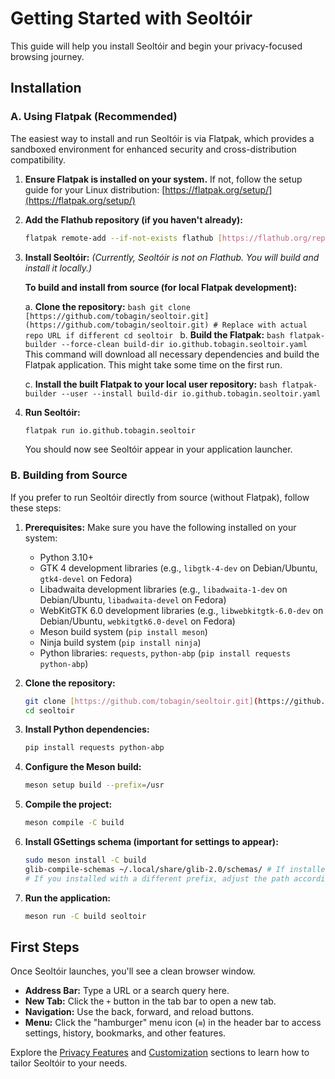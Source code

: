 # Getting Started with Seoltóir

This guide will help you install Seoltóir and begin your privacy-focused browsing journey.

## Installation

### A. Using Flatpak (Recommended)

The easiest way to install and run Seoltóir is via Flatpak, which provides a sandboxed environment for enhanced security and cross-distribution compatibility.

1.  **Ensure Flatpak is installed on your system.** If not, follow the setup guide for your Linux distribution: [https://flatpak.org/setup/](https://flatpak.org/setup/)

2.  **Add the Flathub repository (if you haven't already):**
    ```bash
    flatpak remote-add --if-not-exists flathub [https://flathub.org/repo/flathub.flatpakrepo](https://flathub.org/repo/flathub.flatpakrepo)
    ```

3.  **Install Seoltóir:**
    *(Currently, Seoltóir is not on Flathub. You will build and install it locally.)*

    **To build and install from source (for local Flatpak development):**

    a.  **Clone the repository:**
        ```bash
        git clone [https://github.com/tobagin/seoltoir.git](https://github.com/tobagin/seoltoir.git) # Replace with actual repo URL if different
        cd seoltoir
        ```
    b.  **Build the Flatpak:**
        ```bash
        flatpak-builder --force-clean build-dir io.github.tobagin.seoltoir.yaml
        ```
        This command will download all necessary dependencies and build the Flatpak application. This might take some time on the first run.

    c.  **Install the built Flatpak to your local user repository:**
        ```bash
        flatpak-builder --user --install build-dir io.github.tobagin.seoltoir.yaml
        ```

4.  **Run Seoltóir:**
    ```bash
    flatpak run io.github.tobagin.seoltoir
    ```
    You should now see Seoltóir appear in your application launcher.

### B. Building from Source

If you prefer to run Seoltóir directly from source (without Flatpak), follow these steps:

1.  **Prerequisites:**
    Make sure you have the following installed on your system:
    * Python 3.10+
    * GTK 4 development libraries (e.g., `libgtk-4-dev` on Debian/Ubuntu, `gtk4-devel` on Fedora)
    * Libadwaita development libraries (e.g., `libadwaita-1-dev` on Debian/Ubuntu, `libadwaita-devel` on Fedora)
    * WebKitGTK 6.0 development libraries (e.g., `libwebkitgtk-6.0-dev` on Debian/Ubuntu, `webkitgtk6.0-devel` on Fedora)
    * Meson build system (`pip install meson`)
    * Ninja build system (`pip install ninja`)
    * Python libraries: `requests`, `python-abp` (`pip install requests python-abp`)

2.  **Clone the repository:**
    ```bash
    git clone [https://github.com/tobagin/seoltoir.git](https://github.com/tobagin/seoltoir.git) # Replace with actual repo URL if different
    cd seoltoir
    ```

3.  **Install Python dependencies:**
    ```bash
    pip install requests python-abp
    ```

4.  **Configure the Meson build:**
    ```bash
    meson setup build --prefix=/usr
    ```

5.  **Compile the project:**
    ```bash
    meson compile -C build
    ```

6.  **Install GSettings schema (important for settings to appear):**
    ```bash
    sudo meson install -C build
    glib-compile-schemas ~/.local/share/glib-2.0/schemas/ # If installed to user local
    # If you installed with a different prefix, adjust the path accordingly.
    ```

7.  **Run the application:**
    ```bash
    meson run -C build seoltoir
    ```

## First Steps

Once Seoltóir launches, you'll see a clean browser window.

* **Address Bar:** Type a URL or a search query here.
* **New Tab:** Click the `+` button in the tab bar to open a new tab.
* **Navigation:** Use the back, forward, and reload buttons.
* **Menu:** Click the "hamburger" menu icon (`≡`) in the header bar to access settings, history, bookmarks, and other features.

Explore the [Privacy Features](privacy-features.md) and [Customization](customization.md) sections to learn how to tailor Seoltóir to your needs.

